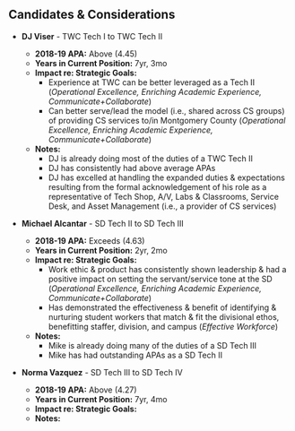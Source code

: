 <!--
	Title: FTE Ladder Considerations
	Author: Glen Piper
	Date: 05/21/2019

	(A summary of the considerations for FTE eligible for career ladder.)
-->

## Candidates & Considerations  

- **DJ Viser** - TWC Tech I to TWC Tech II
	- **2018-19 APA:** Above (4.45)
	- **Years in Current Position:** 7yr, 3mo
	- **Impact re: Strategic Goals:**  
		- Experience at TWC can be better leveraged as a Tech II (*Operational Excellence, Enriching Academic Experience, Communicate+Collaborate*)
		- Can better serve/lead the model (i.e., shared across CS groups) of providing CS services to/in Montgomery County (*Operational Excellence, Enriching Academic Experience, Communicate+Collaborate*)
	- **Notes:**
		- DJ is already doing most of the duties of a TWC Tech II
		- DJ has consistently had above average APAs
		- DJ has excelled at handling the expanded duties & expectations resulting from the formal acknowledgement of his role as a representative of Tech Shop, A/V, Labs & Classrooms, Service Desk, and Asset Management (i.e., a provider of CS services)

- **Michael Alcantar** - SD Tech II to SD Tech III
	- **2018-19 APA:** Exceeds (4.63)
	- **Years in Current Position:** 2yr, 2mo
	- **Impact re: Strategic Goals:**
		- Work ethic & product has consistently shown leadership & had a positive impact on setting the servant/service tone at the SD (*Operational Excellence, Enriching Academic Experience, Communicate+Collaborate*)
		- Has demonstrated the effectiveness & benefit of identifying & nurturing student workers that match & fit the divisional ethos, benefitting staffer, division, and campus (*Effective Workforce*)
	- **Notes:**
		- Mike is already doing many of the duties of a SD Tech III
		- Mike has had outstanding APAs as a SD Tech II

- **Norma Vazquez** - SD Tech III to SD Tech IV
	- **2018-19 APA:** Above (4.27)
	- **Years in Current Position:** 7yr, 4mo
	- **Impact re: Strategic Goals:**
	- **Notes:**


